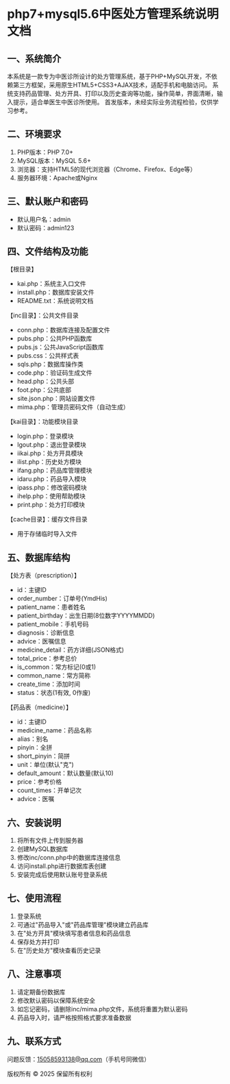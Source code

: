 php7+mysql5.6中医处方管理系统说明文档
=============================

一、系统简介
-----------
本系统是一款专为中医诊所设计的处方管理系统，基于PHP+MySQL开发，不依赖第三方框架，采用原生HTML5+CSS3+AJAX技术，适配手机和电脑访问。
系统支持药品管理、处方开具、打印以及历史查询等功能，操作简单，界面清晰，输入提示，适合单医生中医诊所使用。
首发版本，未经实际业务流程检验，仅供学习参考。

二、环境要求
-----------
1. PHP版本：PHP 7.0+
2. MySQL版本：MySQL 5.6+
3. 浏览器：支持HTML5的现代浏览器（Chrome、Firefox、Edge等）
4. 服务器环境：Apache或Nginx

三、默认账户和密码
---------------
* 默认用户名：admin
* 默认密码：admin123

四、文件结构及功能
---------------
【根目录】
- kai.php：系统主入口文件
- install.php：数据库安装文件
- README.txt：系统说明文档

【inc目录】：公共文件目录
- conn.php：数据库连接及配置文件
- pubs.php：公共PHP函数库
- pubs.js：公共JavaScript函数库
- pubs.css：公共样式表
- sqls.php：数据库操作类
- code.php：验证码生成文件
- head.php：公共头部
- foot.php：公共底部
- site.json.php：网站设置文件
- mima.php：管理员密码文件（自动生成）

【kai目录】：功能模块目录
- login.php：登录模块
- lgout.php：退出登录模块
- iikai.php：处方开具模块
- ilist.php：历史处方模块
- ifang.php：药品库管理模块
- idaru.php：药品导入模块
- ipass.php：修改密码模块
- ihelp.php：使用帮助模块
- print.php：处方打印模块

【cache目录】：缓存文件目录
- 用于存储临时导入文件

五、数据库结构
-----------
【处方表（prescription）】
- id：主键ID
- order_number：订单号(YmdHis)
- patient_name：患者姓名
- patient_birthday：出生日期(8位数字YYYYMMDD)
- patient_mobile：手机号码
- diagnosis：诊断信息
- advice：医嘱信息
- medicine_detail：药方详细(JSON格式)
- total_price：参考总价
- is_common：常方标记(0或1)
- common_name：常方简称
- create_time：添加时间
- status：状态(1有效, 0作废)

【药品表（medicine）】
- id：主键ID
- medicine_name：药品名称
- alias：别名
- pinyin：全拼
- short_pinyin：简拼
- unit：单位(默认"克")
- default_amount：默认数量(默认10)
- price：参考价格
- count_times：开单记次
- advice：医嘱

六、安装说明
-----------
1. 将所有文件上传到服务器
2. 创建MySQL数据库
3. 修改inc/conn.php中的数据库连接信息
4. 访问install.php进行数据库表创建
5. 安装完成后使用默认账号登录系统

七、使用流程
-----------
1. 登录系统
2. 可通过"药品导入"或"药品库管理"模块建立药品库
3. 在"处方开具"模块填写患者信息和药品信息
4. 保存处方并打印
5. 在"历史处方"模块查看历史记录

八、注意事项
-----------
1. 请定期备份数据库
2. 修改默认密码以保障系统安全
3. 如忘记密码，请删除inc/mima.php文件，系统将重置为默认密码
4. 药品导入时，请严格按照格式要求准备数据

九、联系方式
-----------
问题反馈：15058593138@qq.com（手机号同微信）

版权所有 © 2025 保留所有权利
